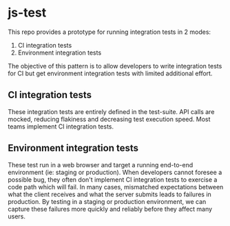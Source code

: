 # js-test

This repo provides a prototype for running integration tests in 2 modes:

1. CI integration tests
2. Environment integration tests

The objective of this pattern is to allow developers to write integration tests
for CI but get environment integration tests with limited additional effort.

## CI integration tests

These integration tests are entirely defined in the test-suite. API calls are mocked,
reducing flakiness and decreasing test execution speed. Most teams implement CI integration
tests.

## Environment integration tests

These test run in a web browser and target a running end-to-end environment (ie: staging or production).
When developers cannot foresee a possible bug, they often don't implement CI integration tests to
exercise a code path which will fail. In many cases, mismatched expectations between what the client receives
and what the server submits leads to failures in production. By testing in a staging or production environment,
we can capture these failures more quickly and reliably before they affect many users.

